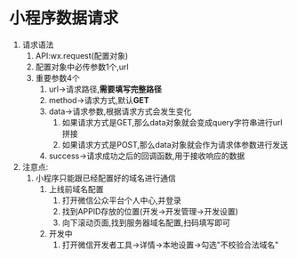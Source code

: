 # 小程序数据请求

1. 请求语法
   1. API:wx.request(配置对象)
   2. 配置对象中必传参数1个,url
   3. 重要参数4个
      1. url->请求路径,**需要填写完整路径**
      2. method->请求方式,默认**GET**
      3. data->请求参数,根据请求方式会发生变化
         1. 如果请求方式是GET,那么data对象就会变成query字符串进行url拼接
         2. 如果请求方式是POST,那么data对象就会作为请求体参数进行发送
      4. success->请求成功之后的回调函数,用于接收响应的数据
2. 注意点:
   1. 小程序只能跟已经配置好的域名进行通信
      1. 上线前域名配置
         1. 打开微信公众平台个人中心,并登录
         2. 找到APPID存放的位置(开发->开发管理->开发设置)
         3. 向下滚动页面,找到服务器域名配置,扫码填写即可
      2. 开发中
         1. 打开微信开发者工具->详情->本地设置->勾选"不校验合法域名"